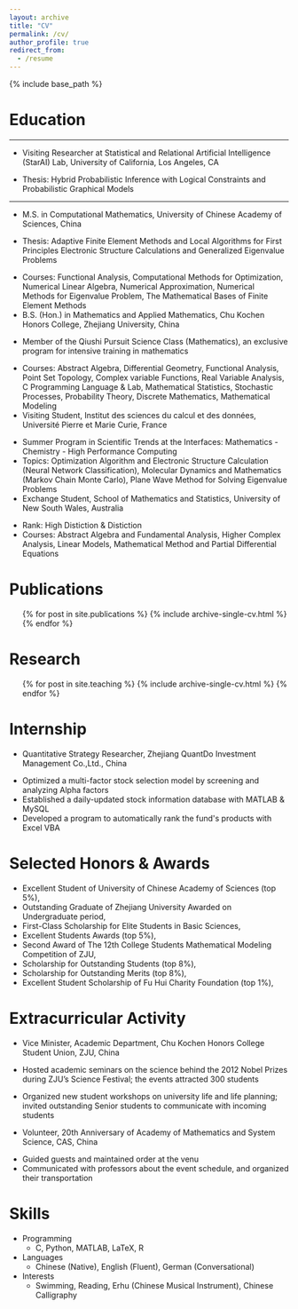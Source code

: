 ```yaml
---
layout: archive
title: "CV"
permalink: /cv/
author_profile: true
redirect_from:
  - /resume
---
```


{% include base_path %}

Education
======
---
* Visiting Researcher at Statistical and Relational Artificial Intelligence (StarAI) Lab, University of California, Los Angeles, CA
<!--  * Date: Jul 2019 - PRESENT -->
* Thesis: Hybrid Probabilistic Inference with Logical Constraints and Probabilistic Graphical Models
--- 
* M.S. in Computational Mathematics, University of Chinese Academy of Sciences, China
<!--   * Date: Sep 2016 - Jun 2019 -->
  * Thesis: Adaptive Finite Element Methods and Local Algorithms for First Principles Electronic Structure Calculations and Generalized Eigenvalue Problems
<!--  * GPA: 86.43/100 -->
  * Courses: Functional Analysis, Computational Methods for Optimization,  Numerical Linear Algebra,  Numerical Approximation, Numerical Methods for Eigenvalue Problem, The Mathematical Bases of Finite Element Methods
* B.S. (Hon.) in Mathematics and Applied Mathematics, Chu Kochen Honors College, Zhejiang University, China
<!--  * Date: Sep 2012 - Jun 2016 -->
  * Member of the Qiushi Pursuit Science Class (Mathematics), an exclusive program for intensive training in mathematics
<!--  * GPA: 3.61/4.00 -->
  * Courses: Abstract Algebra, Differential Geometry, Functional Analysis, Point Set Topology, Complex variable Functions, Real Variable Analysis, C Programming Language & Lab, Mathematical Statistics, Stochastic Processes, Probability Theory, Discrete Mathematics, Mathematical Modeling
* Visiting Student, Institut des sciences du calcul et des données, Université Pierre et Marie Curie, France
<!--  * Date: Jul 2018 - Aug 2018 -->
  * Summer Program in Scientific Trends at the Interfaces: Mathematics - Chemistry - High Performance Computing
  * Topics: Optimization Algorithm and Electronic Structure Calculation (Neural Network Classification), Molecular Dynamics and Mathematics (Markov Chain Monte Carlo), Plane Wave Method for Solving Eigenvalue Problems
* Exchange Student, School of Mathematics and Statistics, University of New South Wales, Australia
<!--  * Date: Jul 2014 - Nov 2014 -->
  * Rank: High Distiction & Distiction
  * Courses: Abstract Algebra and Fundamental Analysis, Higher Complex Analysis, Linear Models, Mathematical Method and Partial Differential Equations

Publications
======
  <ul>{% for post in site.publications %}
    {% include archive-single-cv.html %}
  {% endfor %}</ul>
  
Research
======
  <ul>{% for post in site.teaching %}
    {% include archive-single-cv.html %}
  {% endfor %}</ul>
 
Internship
======
* Quantitative Strategy Researcher, Zhejiang QuantDo Investment Management Co.,Ltd., China
<!--  * Date: Sep 2015 - May 2016 -->
  * Optimized a multi-factor stock selection model by screening and analyzing Alpha factors
  * Established a daily-updated stock information database with MATLAB & MySQL
  * Developed a program to automatically rank the fund's products with Excel VBA
  
  
Selected Honors & Awards
======
* Excellent Student of University of Chinese Academy of Sciences (top 5%), <!--2018 2019-->
* Outstanding Graduate of Zhejiang University Awarded on Undergraduate period, <!-- Jun 2016-->
* First-Class Scholarship for Elite Students in Basic Sciences, <!--2013 2015-->
* Excellent Students Awards (top 5%), <!--2013 2015-->
* Second Award of The 12th College Students Mathematical Modeling Competition of ZJU, <!--Jun 2014-->
* Scholarship for Outstanding Students (top 8%), <!--Dec 2015-->
* Scholarship for Outstanding Merits (top 8%), <!--Dec 2015-->
* Excellent Student Scholarship of Fu Hui Charity Foundation (top 1%), <!--2009-2012-->

Extracurricular Activity
======
* Vice Minister, Academic Department, Chu Kochen Honors College Student Union, ZJU, China
<!--  * Date: Sep 2012 - Jun 2014-->
  * Hosted academic seminars on the science behind the 2012 Nobel Prizes during ZJU’s Science Festival; the events attracted 300 students
  * Organized new student workshops on university life and life planning; invited outstanding Senior students to communicate with incoming students
  
* Volunteer, 20th Anniversary of Academy of Mathematics and System Science, CAS, China
<!--  * Date: Dec 2018 -->
  * Guided guests and maintained order at the venu
  * Communicated with professors about the event schedule, and organized their transportation

Skills
======
* Programming
  * C, Python, MATLAB, LaTeX, R
* Languages
  * Chinese (Native), English (Fluent), German (Conversational)
* Interests
  * Swimming, Reading, Erhu (Chinese Musical Instrument), Chinese Calligraphy
  
  
